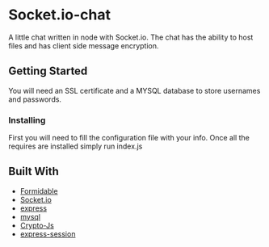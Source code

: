 # Socket.io-chat
A little chat written in node with Socket.io. The chat has the ability to host files and has client side message encryption. 

## Getting Started

You will need an SSL certificate and a MYSQL database to store usernames and passwords.

### Installing
First you will need to fill the configuration file with your info.
Once all the requires are installed simply run index.js

## Built With

* [Formidable](https://www.npmjs.com/package/formidable) 
* [Socket.io](https://www.npmjs.com/package/socket.io) 
* [express](https://www.npmjs.com/package/express) 
* [mysql](https://www.npmjs.com/package/mysql) 
* [Crypto-Js](https://www.npmjs.com/package/crypto-js)
* [express-session](https://www.npmjs.com/package/express-session)


